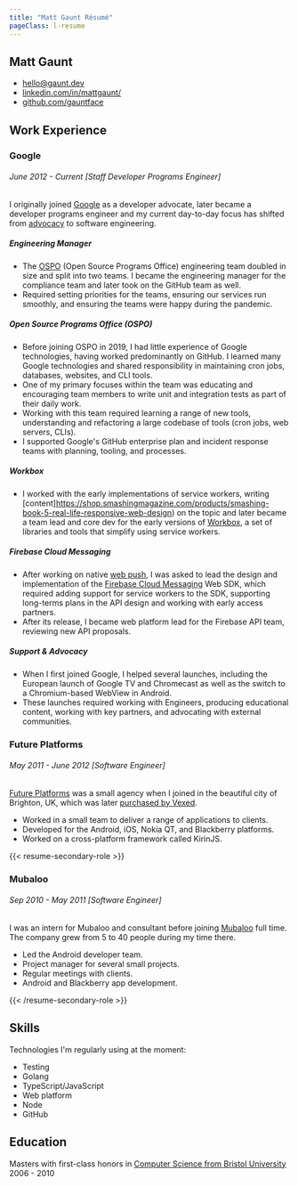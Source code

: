 ```yaml
---
title: "Matt Gaunt Résumé"
pageClass: l-resume
---
```


<section class="c-resume-heading">
    <h1 class="c-resume-heading_title">Matt Gaunt</h1>
    <ul class="c-resume-heading_links">
    <li><a href="mailto:hello@gaunt.dev">hello@gaunt.dev</a></li>
    <li><a href="https://www.linkedin.com/in/mattgaunt/">linkedin.com/in/mattgaunt/</a></li>
    <li><a href="https://github.com/gauntface">github.com/gauntface</a></li>
    </ul>
</section>

## Work Experience

### Google

###### June 2012 - Current [Staff Developer Programs Engineer]

I originally joined [Google](https://careers.google.com/) as a developer advocate, later became a developer
programs engineer and my current day-to-day focus has shifted from
[advocacy](https://www.youtube.com/playlist?list=PLo4WeLIpjn15yye0FCQRy47YjrrCTh99s)
to software engineering.

##### Engineering Manager

- The [OSPO](https://opensource.google/) (Open Source Programs Office)
engineering team doubled in size and split into two teams. I became the
engineering manager for the compliance team and later took on the GitHub team
as well.
- Required setting priorities for the teams, ensuring our services run smoothly, and ensuring the teams were happy during the pandemic.

##### Open Source Programs Office (OSPO)

- Before joining OSPO in 2019, I had little experience of Google
technologies, having worked predominantly on GitHub. I learned many Google
technologies and shared responsibility in maintaining cron jobs, databases,
websites, and CLI tools.
- One of my primary focuses within the team was educating and encouraging team members to write unit and
integration tests as part of their daily work.
- Working with this team required learning a range of new tools, understanding and
refactoring a large codebase of tools (cron jobs, web servers, CLIs).
- I supported Google's GitHub enterprise plan and incident response teams with planning, tooling, and processes.

##### Workbox

- I worked with the early implementations of service workers, writing
[content]https://shop.smashingmagazine.com/products/smashing-book-5-real-life-responsive-web-design)
on the topic and later became a team lead and core dev for the early
versions of [Workbox](https://developers.google.com/web/tools/workbox), a set of
libraries and tools that simplify using service workers.

##### Firebase Cloud Messaging

- After working on native
[web push](https://w3c.github.io/push-api/#acknowledgements), I was asked to
lead the design and implementation of the
[Firebase Cloud Messaging](https://firebase.google.com/products/cloud-messaging)
Web SDK, which required adding support for service workers to the SDK, supporting
long-terms plans in the API design and working with early access partners.
- After its release, I became web platform lead for the Firebase API team,
reviewing new API proposals.

##### Support & Advocacy

- When I first joined Google, I helped several launches, including the
European launch of Google TV and Chromecast as well as the switch to a
Chromium-based WebView in Android.
- These launches required working with Engineers, producing educational
content, working with key partners, and advocating with external communities.

### Future Platforms

###### May 2011 - June 2012 [Software Engineer]

[Future Platforms](https://www.futureplatforms.com/) was a small agency
when I joined in the beautiful city of Brighton, UK, which was later [purchased
by Vexed](https://www.campaignlive.co.uk/article/vexed-digital-acquires-mobile-specialist-future-platforms/1098627).

- Worked in a small team to deliver a range of applications to clients.
- Developed for the Android, iOS, Nokia QT, and Blackberry platforms.
- Worked on a cross-platform framework called KirinJS.

{{< resume-secondary-role >}}

### Mubaloo

###### Sep 2010 - May 2011 [Software Engineer]

I was an intern for Mubaloo and consultant before joining
[Mubaloo](https://twitter.com/mubaloo) full time. The company grew from 5 to 40 people during my time there.

- Led the Android developer team.
- Project manager for several small projects.
- Regular meetings with clients.
- Android and Blackberry app development.

{{< /resume-secondary-role >}}

## Skills

Technologies I'm regularly using at the moment:

<ul class="c-resume-col-list">
<li>Testing</li>
<li>Golang</li>
<li>TypeScript/JavaScript</li>
<li>Web platform</li>
<li>Node</li>
<li>GitHub</li>
</ul>

## Education

Masters with first-class honors in
[Computer Science from Bristol University](http://www.cs.bris.ac.uk/)
2006 - 2010